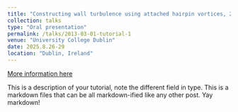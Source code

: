 ```yaml
---
title: "Constructing wall turbulence using attached hairpin vortices, 2nd EFDC"
collection: talks
type: "Oral presentation"
permalink: /talks/2013-03-01-tutorial-1
venue: "University College Dublin"
date: 2025.8.26-29 
location: "Dublin, Ireland"
---
```


[More information here](http://exampleurl.com)

This is a description of your tutorial, note the different field in type. This is a markdown files that can be all markdown-ified like any other post. Yay markdown!
